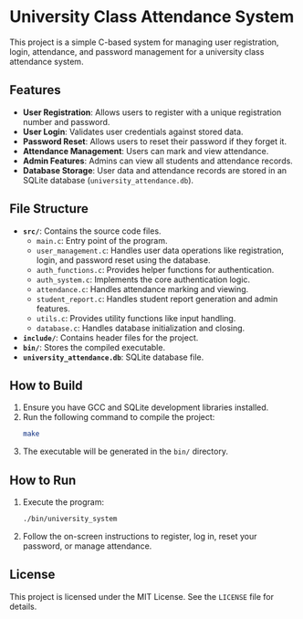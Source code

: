# University Class Attendance System

This project is a simple C-based system for managing user registration, login, attendance, and password management for a university class attendance system.

## Features

- **User Registration**: Allows users to register with a unique registration number and password.
- **User Login**: Validates user credentials against stored data.
- **Password Reset**: Allows users to reset their password if they forget it.
- **Attendance Management**: Users can mark and view attendance.
- **Admin Features**: Admins can view all students and attendance records.
- **Database Storage**: User data and attendance records are stored in an SQLite database (`university_attendance.db`).

## File Structure

- **`src/`**: Contains the source code files.
  - `main.c`: Entry point of the program.
  - `user_management.c`: Handles user data operations like registration, login, and password reset using the database.
  - `auth_functions.c`: Provides helper functions for authentication.
  - `auth_system.c`: Implements the core authentication logic.
  - `attendance.c`: Handles attendance marking and viewing.
  - `student_report.c`: Handles student report generation and admin features.
  - `utils.c`: Provides utility functions like input handling.
  - `database.c`: Handles database initialization and closing.
- **`include/`**: Contains header files for the project.
- **`bin/`**: Stores the compiled executable.
- **`university_attendance.db`**: SQLite database file.

## How to Build

1. Ensure you have GCC and SQLite development libraries installed.
2. Run the following command to compile the project:
   ```bash
   make
   ```
3. The executable will be generated in the `bin/` directory.

## How to Run

1. Execute the program:
   ```bash
   ./bin/university_system
   ```
2. Follow the on-screen instructions to register, log in, reset your password, or manage attendance.

## License

This project is licensed under the MIT License. See the `LICENSE` file for details.
